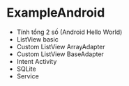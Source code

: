# ExampleAndroid
- Tính tổng 2 số (Android Hello World)
- ListView basic
- Custom ListView ArrayAdapter
- Custom ListView BaseAdapter
- Intent Activity
- SQLite
- Service 
